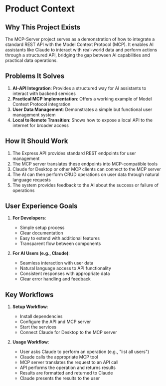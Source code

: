 # Product Context

## Why This Project Exists
The MCP-Server project serves as a demonstration of how to integrate a standard REST API with the Model Context Protocol (MCP). It enables AI assistants like Claude to interact with real-world data and perform actions through a structured API, bridging the gap between AI capabilities and practical data operations.

## Problems It Solves
1. **AI-API Integration**: Provides a structured way for AI assistants to interact with backend services
2. **Practical MCP Implementation**: Offers a working example of Model Context Protocol integration
3. **User Data Management**: Demonstrates a simple but functional user management system
4. **Local to Remote Transition**: Shows how to expose a local API to the internet for broader access

## How It Should Work
1. The Express API provides standard REST endpoints for user management
2. The MCP server translates these endpoints into MCP-compatible tools
3. Claude for Desktop or other MCP clients can connect to the MCP server
4. The AI can then perform CRUD operations on user data through natural language requests
5. The system provides feedback to the AI about the success or failure of operations

## User Experience Goals
1. **For Developers**:
   - Simple setup process
   - Clear documentation
   - Easy to extend with additional features
   - Transparent flow between components

2. **For AI Users (e.g., Claude)**:
   - Seamless interaction with user data
   - Natural language access to API functionality
   - Consistent responses with appropriate data
   - Clear error handling and feedback

## Key Workflows
1. **Setup Workflow**:
   - Install dependencies
   - Configure the API and MCP server
   - Start the services
   - Connect Claude for Desktop to the MCP server

2. **Usage Workflow**:
   - User asks Claude to perform an operation (e.g., "list all users")
   - Claude calls the appropriate MCP tool
   - MCP server translates the request to an API call
   - API performs the operation and returns results
   - Results are formatted and returned to Claude
   - Claude presents the results to the user 